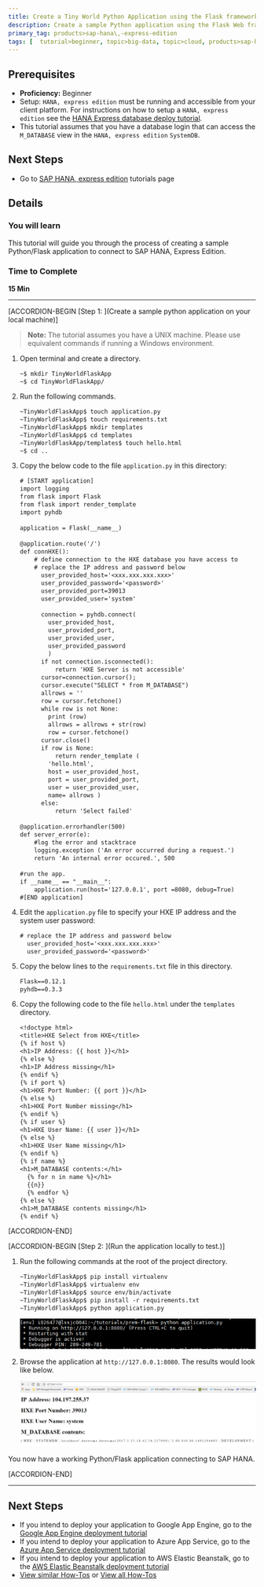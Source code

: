 ```yaml
---
title: Create a Tiny World Python Application using the Flask framework to connect to SAP HANA, Express Edition.
description: Create a sample Python application using the Flask Web framework, which connects to SAP HANA, Express Edition
primary_tag: products>sap-hana\,-express-edition
tags: [  tutorial>beginner, topic>big-data, topic>cloud, products>sap-hana, products>sap-hana\,-express-edition  ]
---
```


## Prerequisites  
 - **Proficiency:** Beginner
 - Setup: `HANA, express edition` must be running and accessible from your client platform. For instructions on how to setup a `HANA, express edition` see the [HANA Express database deploy tutorial](https://www.sap.com/developer/how-tos/2017/07/hxe-db-deploy.html).
 - This tutorial assumes that you have a database login that can access the `M_DATABASE` view in the `HANA, express edition` `SystemDB`.

## Next Steps
 - Go to [SAP HANA, express edition](https://www.sap.com/developer/topics/sap-hana-express.tutorials.html) tutorials page

## Details
### You will learn  
This tutorial will guide you through the process of creating a sample Python/Flask application to connect to SAP HANA, Express Edition.

### Time to Complete
**15 Min**

---

[ACCORDION-BEGIN [Step 1: ](Create a sample python application on your local machine)]
>**Note:**
> The tutorial assumes you have a UNIX machine. Please use equivalent commands if running a Windows environment.


1. Open terminal and create a directory.

    ```
    ~$ mkdir TinyWorldFlaskApp
    ~$ cd TinyWorldFlaskApp/

    ```
2. Run the following commands.

    ```
    ~TinyWorldFlaskApp$ touch application.py
    ~TinyWorldFlaskApp$ touch requirements.txt
    ~TinyWorldFlaskApp$ mkdir templates
    ~TinyWorldFlaskApp$ cd templates
    ~TinyWorldFlaskApp/templates$ touch hello.html
    ~$ cd ..
    ```

3. Copy the below code to the file `application.py` in this directory:

    ```
    # [START application]
    import logging
    from flask import Flask
    from flask import render_template
    import pyhdb

    application = Flask(__name__)

    @application.route('/')
    def connHXE():
        # define connection to the HXE database you have access to
        # replace the IP address and password below
          user_provided_host='<xxx.xxx.xxx.xxx>'
          user_provided_password='<password>'
          user_provided_port=39013
          user_provided_user='system'

          connection = pyhdb.connect(
            user_provided_host,
            user_provided_port,
            user_provided_user,
            user_provided_password
            )
          if not connection.isconnected():
              return 'HXE Server is not accessible'
          cursor=connection.cursor();
          cursor.execute("SELECT * from M_DATABASE")
          allrows = ''
          row = cursor.fetchone()
          while row is not None:
            print (row)
            allrows = allrows + str(row)
            row = cursor.fetchone()
          cursor.close()
          if row is None:
              return render_template (
    	    'hello.html',
    	    host = user_provided_host,
    	    port = user_provided_port,
    	    user = user_provided_user,
    	    name= allrows )
          else:
              return 'Select failed'

    @application.errorhandler(500)
    def server_error(e):
        #log the error and stacktrace
        logging.exception ('An error occurred during a request.')
        return 'An internal error occured.', 500

    #run the app.
    if __name__ == "__main__":
        application.run(host='127.0.0.1', port =8080, debug=True)
    #[END application]
    ```

4. Edit the `application.py` file to specify your HXE IP address and the system user password:

    ```
    # replace the IP address and password below
      user_provided_host='<xxx.xxx.xxx.xxx>'
      user_provided_password='<password>'
    ```

5. Copy the below lines to the  `requirements.txt` file in this directory.

    ```
    Flask==0.12.1
    pyhdb==0.3.3
    ```

6. Copy the following code to the file `hello.html` under the `templates` directory.

    ```
    <!doctype html>
    <title>HXE Select from HXE</title>
    {% if host %}
    <h1>IP Address: {{ host }}</h1>
    {% else %}
    <h1>IP Address missing</h1>
    {% endif %}
    {% if port %}
    <h1>HXE Port Number: {{ port }}</h1>
    {% else %}
    <h1>HXE Port Number missing</h1>
    {% endif %}
    {% if user %}
    <h1>HXE User Name: {{ user }}</h1>
    {% else %}
    <h1>HXE User Name missing</h1>
    {% endif %}
    {% if name %}
    <h1>M_DATABASE contents:</h1>
      {% for n in name %}</h1>
      {{n}}
      {% endfor %}
    {% else %}
    <h1>M_DATABASE contents missing</h1>
    {% endif %}
    ```

[ACCORDION-END]

[ACCORDION-BEGIN [Step 2: ](Run the application locally to test.)]

1. Run the following commands at the root of the project directory.

    ```
    ~TinyWorldFlaskApp$ pip install virtualenv
    ~TinyWorldFlaskApp$ virtualenv env
    ~TinyWorldFlaskApp$ source env/bin/activate
    ~TinyWorldFlaskApp$ pip install -r requirements.txt
    ~TinyWorldFlaskApp$ python application.py
    ```
    ![Sample Output of Deployment](1.PNG)

2. Browse the application at `http://127.0.0.1:8080`.
The results would look like below.

    ![Screenshot of browser output](2.PNG)


You now have a working Python/Flask application connecting to SAP HANA.


[ACCORDION-END]

---

## Next Steps
 - If you intend to deploy your application to Google App Engine, go to the [Google App Engine deployment tutorial](https://www.sap.com/developer/how-tos/2017/07/hxe-app-deploy-gcp.html)
 - If you intend to deploy your application to Azure App Service, go to the [Azure App Service deployment tutorial](https://www.sap.com/developer/how-tos/2017/07/hxe-app-deploy-azure.html)
 - If you intend to deploy your application to AWS Elastic Beanstalk, go to the [AWS Elastic Beanstalk deployment tutorial](https://www.sap.com/developer/how-tos/2017/07/hxe-app-deploy-aws.html)
 - [View similar How-Tos](http://www.sap.com/developer/tutorials.html) or [View all How-Tos](http://www.sap.com/developer/tutorials.html)
